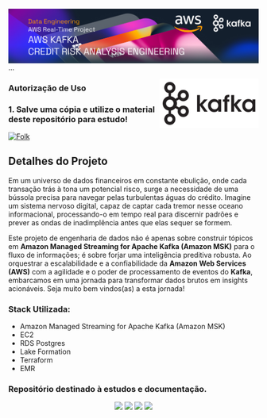 <img align="right" src="https://raw.githubusercontent.com/araujoeverton/AWS_Kafka_Credit_Risk_Engineering/refs/heads/main/assets/Thumb_AWS_Kafka_Credit_Risk_Engineering.jpg" width="1080"/> ...



<img align="right" src="https://raw.githubusercontent.com/araujoeverton/XP_Bootcamp_Engenharia_de_Dados/main/assets/Apache_kafka_wordtype.svg" width="200"/>

### Autorização de Uso
### 1. Salve uma cópia e utilize o material deste repositório para estudo!
<a href="https://github.com/araujoeverton/AWS_Kafka_Credit_Risk_Engineering/fork">
    <img alt="Folk" title="Fork Button" src="https://shields.io/badge/-DAR%20FORK-red.svg?&style=for-the-badge&logo=github&logoColor=white"/></a>


## Detalhes do Projeto

Em um universo de dados financeiros em constante ebulição, onde cada transação trás à tona um potencial risco, surge a necessidade de uma bússola precisa para navegar pelas turbulentas águas do crédito. Imagine um sistema nervoso digital, capaz de captar cada tremor nesse oceano informacional, processando-o em tempo real para discernir padrões e prever as ondas de inadimplência antes que elas sequer se formem.

Este projeto de engenharia de dados não é apenas sobre construir tópicos em **Amazon Managed Streaming for Apache Kafka (Amazon MSK)** para o fluxo de informações; é sobre forjar uma inteligência preditiva robusta. Ao orquestrar a escalabilidade e a confiabilidade da **Amazon Web Services (AWS)** com a agilidade e o poder de processamento de eventos do **Kafka**, embarcamos em uma jornada para transformar dados brutos em insights acionáveis. 
Seja muito bem vindos(as) a esta jornada!

### Stack Utilizada:
- Amazon Managed Streaming for Apache Kafka (Amazon MSK)
- EC2
- RDS Postgres
- Lake Formation
- Terraform
- EMR


### Repositório destinado à estudos e documentação.


<div align="center">
  <p>
      <img src="https://img.shields.io/github/languages/count/alexklenio/DIO-dotnet-developer"/>
      <img src="https://img.shields.io/github/repo-size/alexklenio/DIO-dotnet-developer"/>
      <img src="https://img.shields.io/github/last-commit/alexklenio/DIO-dotnet-developer"/>
      <img src="https://img.shields.io/github/issues/alexklenio/DIO-dotnet-developer"/>
  </p> 
</div>


